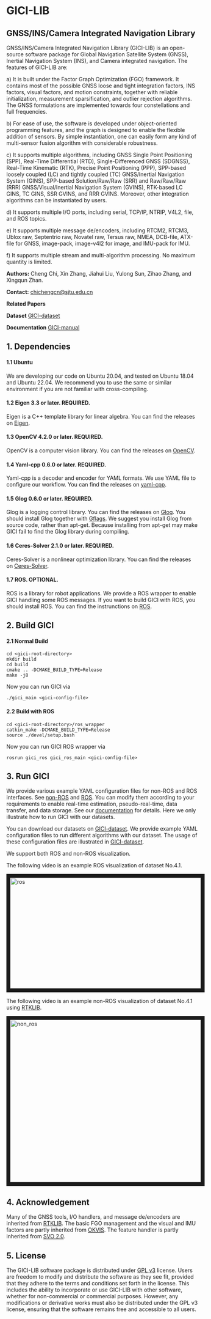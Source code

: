 # GICI-LIB

## GNSS/INS/Camera Integrated Navigation Library

GNSS/INS/Camera Integrated Navigation Library (GICI-LIB) is an open-source software package for Global Navigation Satellite System (GNSS), Inertial Navigation System (INS), and Camera integrated navigation. The features of GICI-LIB are:

a) It is built under the Factor Graph Optimization (FGO) framework. It contains most of the possible GNSS loose and tight integration factors, INS factors, visual factors, and motion constraints, together with reliable initialization, measurement sparsification, and outlier rejection algorithms. The GNSS formulations are implemented towards four constellations and full frequencies.

b) For ease of use, the software is developed under object-oriented programming features, and the graph is designed to enable the flexible addition of sensors. By simple instantiation, one can easily form any kind of multi-sensor fusion algorithm with considerable robustness.

c) It supports multiple algorithms, including GNSS Single Point Positioning (SPP), Real-Time Differential (RTD), Single-Differenced GNSS (SDGNSS), Real-Time Kinematic (RTK), Precise Point Positioning (PPP), SPP-based loosely coupled (LC) and tightly coupled (TC) GNSS/Inertial Navigation System (GINS), SPP-based Solution/Raw/Raw (SRR) and Raw/Raw/Raw (RRR) GNSS/Visual/Inertial Navigation System (GVINS), RTK-based LC GINS, TC GINS, SSR GVINS, and RRR GVINS. Moreover, other integration algorithms can be instantiated by users.

d) It supports multiple I/O ports, including serial, TCP/IP, NTRIP, V4L2, file, and ROS topics.

e) It supports multiple message de/encoders, including RTCM2, RTCM3, Ublox raw, Septentrio raw, Novatel raw, Tersus raw, NMEA, DCB-file, ATX-file for GNSS, image-pack, image-v4l2 for image, and IMU-pack for IMU. 

f) It supports multiple stream and multi-algorithm processing. No maximum quantity is limited. 

**Authors:** Cheng Chi, Xin Zhang, Jiahui Liu, Yulong Sun, Zihao Zhang, and Xingqun Zhan.

**Contact:** chichengcn@sjtu.edu.cn

**Related Papers**

**Dataset** [GICI-dataset](https://github.com/chichengcn/gici-open-dataset.git)

**Documentation** [GICI-manual](./doc/manual.pdf)

## 1. Dependencies

#### 1.1 Ubuntu

We are developing our code on Ubuntu 20.04, and tested on Ubuntu 18.04 and Ubuntu 22.04. We recommend you to use the same or similar environment if you are not familiar with cross-compiling.

#### 1.2 Eigen 3.3 or later. REQUIRED.

Eigen is a C++ template library for linear algebra. You can find the releases on [Eigen][eigen].

[eigen]: https://eigen.tuxfamily.org/index.php?title=Main_Page

#### 1.3 OpenCV 4.2.0 or later. REQUIRED.

OpenCV is a computer vision library. You can find the releases on [OpenCV][opencv].

[opencv]: https://opencv.org/releases/

#### 1.4 Yaml-cpp 0.6.0 or later. REQUIRED.

Yaml-cpp is a decoder and encoder for YAML formats. We use YAML file to configure our workflow. You can find the releases on [yaml-cpp][yaml].

[yaml]: https://github.com/jbeder/yaml-cpp

#### 1.5 Glog 0.6.0 or later. REQUIRED.
Glog is a logging control library. You can find the releases on [Glog][glog_]. You should install Glog together with [Gflags][gflags]. We suggest you install Glog from source code, rather than apt-get. Because installing from apt-get may make GICI fail to find the Glog library during compiling.

[glog_]: https://github.com/google/glog
[gflags]: https://github.com/gflags/gflags

#### 1.6 Ceres-Solver 2.1.0 or later. REQUIRED.

Ceres-Solver is a nonlinear optimization library. You can find the releases on [Ceres-Solver][ceres].

[ceres]: http://ceres-solver.org/

#### 1.7 ROS. OPTIONAL.

ROS is a library for robot applications. We provide a ROS wrapper to enable GICI handling some ROS messages. If you want to build GICI with ROS, you should install ROS. You can find the instrunctions on [ROS][ros].

[ros]: http://wiki.ros.org/Documentation

## 2. Build GICI

#### 2.1 Normal Build

```
cd <gici-root-directory>
mkdir build
cd build
cmake .. -DCMAKE_BUILD_TYPE=Release
make -j8 
```

Now you can run GICI via 

```
./gici_main <gici-config-file>
```

#### 2.2 Build with ROS

```
cd <gici-root-directory>/ros_wrapper
catkin_make -DCMAKE_BUILD_TYPE=Release
source ./devel/setup.bash
```

Now you can run GICI ROS wrapper via 

```
rosrun gici_ros gici_ros_main <gici-config-file>
```

## 3. Run GICI

We provide various example YAML configuration files for non-ROS and ROS interfaces. See [non-ROS](./option) and [ROS](./ros_wrapper/src/gici/option). You can modify them according to your requirements to enable real-time estimation, pseudo-real-time, data transfer, and data storage. See our [documentation](./doc/manual.pdf) for details. Here we only illustrate how to run GICI with our datasets.

You can download our datasets on [GICI-dataset](https://github.com/chichengcn/gici-open-dataset.git). We provide example YAML configuration files to run different algorithms with our dataset. The usage of these configuration files are illustrated in [GICI-dataset](https://github.com/chichengcn/gici-open-dataset.git). 

We support both ROS and non-ROS visualization.

The following video is an example ROS visualization of dataset No.4.1.

<a href="https://youtu.be/dAczU-7r85U" target="_blank"><img src="https://github.com/chichengcn/gici-open-dataset/blob/master/figures/run/4.1_ros.png" 
alt="ros" width="500" height="290" border="10" /></a>

The following video is an example non-ROS visualization of dataset No.4.1 using [RTKLIB](https://rtklib.com/).

<a href="https://youtu.be/8TP0We9lOEQ" target="_blank"><img src="https://github.com/chichengcn/gici-open-dataset/blob/master/figures/run/4.1_non_ros.png" 
alt="non_ros" width="500" height="425" border="10" /></a>

## 4. Acknowledgement

Many of the GNSS tools, I/O handlers, and message de/encoders are inherited from [RTKLIB](https://rtklib.com/). The basic FGO management and the visual and IMU factors are partly inherited from [OKVIS](https://github.com/ethz-asl/okvis). The feature handler is partly inherited from [SVO 2.0](https://github.com/uzh-rpg/rpg_svo_pro_open).

## 5. License

The GICI-LIB software package is distributed under [GPL v3](https://www.gnu.org/licenses/gpl-3.0.html) license. Users are freedom to modify and distribute the software as they see fit, provided that they adhere to the terms and conditions set forth in the license. This includes the ability to incorporate or use GICI-LIB with other software, whether for non-commercial or commercial purposes. However, any modifications or derivative works must also be distributed under the GPL v3 license, ensuring that the software remains free and accessible to all users.

